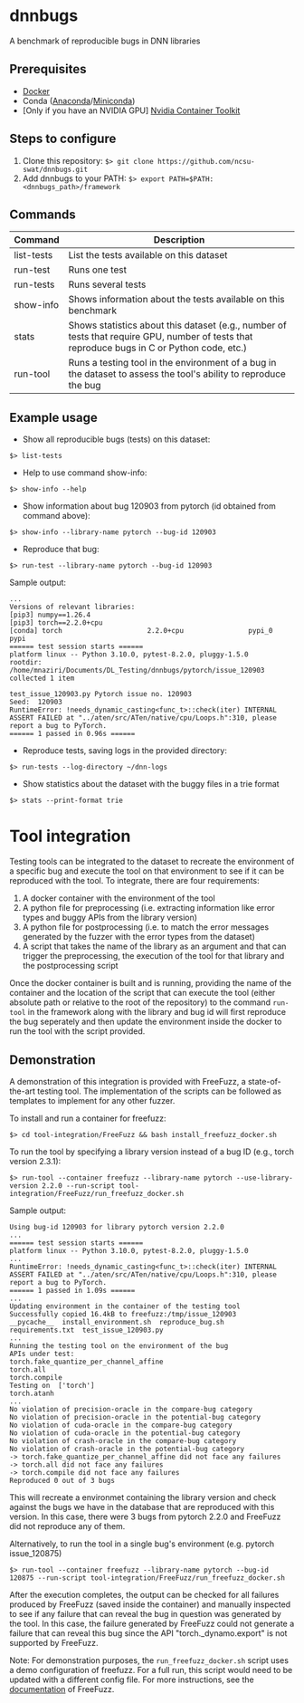 # dnnbugs
A benchmark of reproducible bugs in DNN libraries

## Prerequisites
- [Docker](https://docs.docker.com/engine/install/)
- Conda ([Anaconda](https://docs.anaconda.com/free/anaconda/install/index.html)/[Miniconda](https://docs.anaconda.com/free/miniconda/miniconda-install/))
- [Only if you have an NVIDIA GPU] [Nvidia Container Toolkit](https://docs.nvidia.com/datacenter/cloud-native/container-toolkit/latest/install-guide.html) 


## Steps to configure
1. Clone this repository: ```$> git clone https://github.com/ncsu-swat/dnnbugs.git```
2. Add dnnbugs to your PATH: ```$> export PATH=$PATH:<dnnbugs_path>/framework```


## Commands

| Command  | Description |
| -------- | ------- |
| list-tests  | List the tests available on this dataset |
| run-test | Runs one test |
| run-tests | Runs several tests |
| show-info | Shows information about the tests available on this benchmark |
| stats | Shows statistics about this dataset (e.g., number of tests that require GPU, number of tests that reproduce bugs in C or Python code, etc.) |
| run-tool | Runs a testing tool in the environment of a bug in the dataset to assess the tool's ability to reproduce the bug |


<!---
>>>>>>> f880b48 (organizing framework)
## How to reproduce

- Change the current directory to the specific bug's directory. For example:

```Shell
cd jax/issue_18218
```

- Execute the script "reproduce_bug.sh"

```Shell
./reproduce_bug.sh
```

- Upon successful reproduction, the test should pass. Look for "1
  passed in" towards the end of the output.
  
-->

## Example usage

- Show all reproducible bugs (tests) on this dataset: 

```Shell
$> list-tests
```

- Help to use command show-info: 

```Shell
$> show-info --help
```

- Show information about bug 120903 from pytorch (id obtained from command above): 

```Shell
$> show-info --library-name pytorch --bug-id 120903
```

- Reproduce that bug:

```Shell
$> run-test --library-name pytorch --bug-id 120903
```

Sample output:

```Shell
...
Versions of relevant libraries:
[pip3] numpy==1.26.4
[pip3] torch==2.2.0+cpu
[conda] torch                     2.2.0+cpu                pypi_0    pypi
====== test session starts ======
platform linux -- Python 3.10.0, pytest-8.2.0, pluggy-1.5.0
rootdir: /home/mnaziri/Documents/DL_Testing/dnnbugs/pytorch/issue_120903
collected 1 item                                                                            

test_issue_120903.py Pytorch issue no. 120903
Seed:  120903
RuntimeError: !needs_dynamic_casting<func_t>::check(iter) INTERNAL ASSERT FAILED at "../aten/src/ATen/native/cpu/Loops.h":310, please report a bug to PyTorch. 
====== 1 passed in 0.96s ======
```

- Reproduce tests, saving logs in the provided directory:

```Shell
$> run-tests --log-directory ~/dnn-logs
```

- Show statistics about the dataset with the buggy files in a trie format

```Shell
$> stats --print-format trie
```

# Tool integration

Testing tools can be integrated to the dataset to recreate the environment of a specific bug and execute the tool on that environment to see if it can be reproduced with the tool. To integrate, there are four requirements:

1. A docker container with the environment of the tool
2. A python file for preprocessing (i.e. extracting information like error types and buggy APIs from the library version)
3. A python file for postprocessing (i.e. to match the error messages generated by the fuzzer with the error types from the dataset)
4. A script that takes the name of the library as an argument and that can trigger the preprocessing, the execution of the tool for that library and the postprocessing script

Once the docker container is built and is running, providing the name of the container and the location of the script that can execute the tool (either absolute path or relative to the root of the repository) to the command `run-tool` in the framework along with the library and bug id will first reproduce the bug seperately and then update the environment inside the docker to run the tool with the script provided.

## Demonstration

A demonstration of this integration is provided with FreeFuzz, a state-of-the-art testing tool. The implementation of the scripts can be followed as templates to implement for any other fuzzer. 

To install and run a container for freefuzz:

```Shell
$> cd tool-integration/FreeFuzz && bash install_freefuzz_docker.sh
```

To run the tool by specifying a library version instead of a bug ID (e.g., torch version 2.3.1):

```Shell
$> run-tool --container freefuzz --library-name pytorch --use-library-version 2.2.0 --run-script tool-integration/FreeFuzz/run_freefuzz_docker.sh
```

Sample output:

```Shell
Using bug-id 120903 for library pytorch version 2.2.0
...
====== test session starts ======
platform linux -- Python 3.10.0, pytest-8.2.0, pluggy-1.5.0
...
RuntimeError: !needs_dynamic_casting<func_t>::check(iter) INTERNAL ASSERT FAILED at "../aten/src/ATen/native/cpu/Loops.h":310, please report a bug to PyTorch.
====== 1 passed in 1.09s ======
...
Updating environment in the container of the testing tool
Successfully copied 16.4kB to freefuzz:/tmp/issue_120903
__pycache__  install_environment.sh  reproduce_bug.sh  requirements.txt  test_issue_120903.py
...
Running the testing tool on the environment of the bug
APIs under test:
torch.fake_quantize_per_channel_affine
torch.all
torch.compile
Testing on  ['torch']
torch.atanh
...
No violation of precision-oracle in the compare-bug category
No violation of precision-oracle in the potential-bug category
No violation of cuda-oracle in the compare-bug category
No violation of cuda-oracle in the potential-bug category
No violation of crash-oracle in the compare-bug category
No violation of crash-oracle in the potential-bug category
-> torch.fake_quantize_per_channel_affine did not face any failures
-> torch.all did not face any failures
-> torch.compile did not face any failures
Reproduced 0 out of 3 bugs
```

This will recreate a environmet containing the library version and check against the bugs we have in the database that are reproduced with this version. In this case, there were 3 bugs from pytorch 2.2.0 and FreeFuzz did not reproduce any of them.

Alternatively, to run the tool in a single bug's environment (e.g. pytorch issue_120875)

```Shell
$> run-tool --container freefuzz --library-name pytorch --bug-id 120875 --run-script tool-integration/FreeFuzz/run_freefuzz_docker.sh
```

After the execution completes, the output can be checked for all failures produced by FreeFuzz (saved inside the container) and manually inspected to see if any failure that can reveal the bug in question was generated by the tool. In this case, the failure generated by FreeFuzz could not generate a failure that can reveal this bug since the API "torch._dynamo.export" is not supported by FreeFuzz.

Note: For demonstration purposes, the `run_freefuzz_docker.sh` script uses a demo configuration of freefuzz. For a full run, this script would need to be updated with a different config file. For more instructions, see the [documentation](https://github.com/ise-uiuc/FreeFuzz/blob/main/README.md) of FreeFuzz.